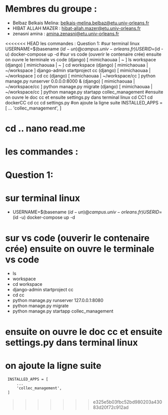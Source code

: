 # Membres du groupe :
- Belbaz Belkais Melina: belkais-melina.belbaz@etu.univ-orleans.fr
- HIBAT ALLAH MAZER : hibat-allah.mazer@etu.univ-orleans.fr
- zenasni amina : amina.zenasni@etu.univ-orleans.fr

<<<<<<< HEAD
les commandes :
Question 1:
#sur terminal linux
USERNAME=$(basename $(id -un) @campus.univ-orleans.fr) USERID=$(id -u) docker-compose up -d
#sur vs code (ouverir le contenaire crée) ensuite on ouvre le terminale vs code
(django) [ mimichaouaa | ~ ] ls
workspace
(django) [ mimichaouaa | ~ ] cd workspace
(django) [ mimichaouaa | ~/workspace ]     django-admin startproject cc
(django) [ mimichaouaa | ~/workspace ]      cd cc
(django) [ mimichaouaa | ~/workspace/cc ]     python manage.py runserver 0.0.0.0:8000 &
(django) [ mimichaouaa | ~/workspace/cc ]  python manage.py migrate
(django) [ mimichaouaa | ~/workspace/cc ]     python manage.py startapp collec_management
#ensuite on ouvre le doc cc et ensuite settings.py dans terminal linux
cd CC1
cd dockerCC
cd cc
cd settings.py 
#on ajoute la ligne suite 
     INSTALLED_APPS = [
         ...
         'collec_management',
     ]
     
cd ..
nano read.me
=======
# les commandes :
# Question 1:
# sur terminal linux
- USERNAME=$(basename $(id -un) @campus.univ-orleans.fr) USERID=$(id -u) docker-compose up -d
# sur vs code (ouverir le contenaire crée) ensuite on ouvre le terminale vs code
- ls
- workspace
- cd workspace
- django-admin startproject cc
- cd cc
- python manage.py runserver 127.0.0.1:8080
- python manage.py migrate
- python manage.py startapp collec_management
# ensuite on ouvre le doc cc et ensuite settings.py dans terminal linux
# on ajoute la ligne suite 
     INSTALLED_APPS = [
         ...
         'collec_management',
     ]
>>>>>>> e325e5b03fbc52bd980203a43083d20f72c912ad

